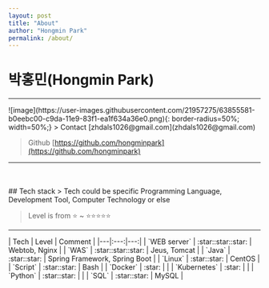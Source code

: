 ```yaml
---
layout: post
title: "About"
author: "Hongmin Park"
permalink: /about/
---
```

# 박홍민(Hongmin Park)
<hr>
![image](https://user-images.githubusercontent.com/21957275/63855581-b0eebc00-c9da-11e9-83f1-ea1f634a36e0.png){: border-radius=50%; width=50%;}
> Contact [zhdals1026@gmail.com](zhdals1026@gmail.com)

> Github [https://github.com/hongminpark](https://github.com/hongminpark)

<hr>
<br><br>
## Tech stack
> Tech could be specific Programming Language, Development Tool, Computer Technology or else

> Level is from :star: ~ :star::star::star::star::star:

<!---
> Level, which is defined by me.
- :star:, Know/Understand what it is.
- :star::star:, Can apply it to make/enable sth.
- :star::star::star:, Can apply it to make/enable sth with deeper understanding.
- :star::star::star::star:, Can also do trouble shooting
- :star::star::star::star::star:, 
--->
<hr>
| Tech | Level | Comment |
|---|:---:|---:|
| `WEB server` | :star::star::star: | Webtob, Nginx |
| `WAS` | :star::star::star: | Jeus, Tomcat |
| `Java` | :star::star: | Spring Framework, Spring Boot |
| `Linux` | :star::star: | CentOS |
| `Script` | :star::star: | Bash |
| `Docker` | :star: |  |
| `Kubernetes` | :star: |  |
| `Python` | :star::star: |  |
| `SQL` | :star::star: | MySQL |

